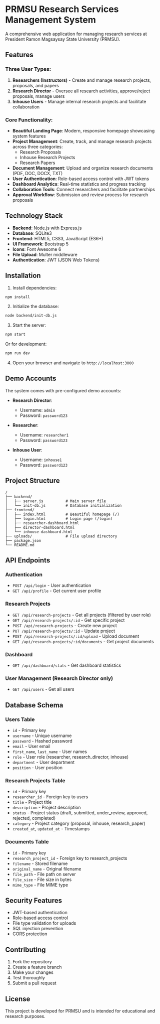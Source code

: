 # PRMSU Research Services Management System

A comprehensive web application for managing research services at President Ramon Magsaysay State University (PRMSU).

## Features

### Three User Types:
1. **Researchers (Instructors)** - Create and manage research projects, proposals, and papers
2. **Research Director** - Oversee all research activities, approve/reject proposals, manage users
3. **Inhouse Users** - Manage internal research projects and facilitate collaboration

### Core Functionality:
- **Beautiful Landing Page**: Modern, responsive homepage showcasing system features
- **Project Management**: Create, track, and manage research projects across three categories:
  - Research Proposals
  - Inhouse Research Projects  
  - Research Papers
- **Document Management**: Upload and organize research documents (PDF, DOC, DOCX, TXT)
- **User Authentication**: Role-based access control with JWT tokens
- **Dashboard Analytics**: Real-time statistics and progress tracking
- **Collaboration Tools**: Connect researchers and facilitate partnerships
- **Approval Workflow**: Submission and review process for research proposals

## Technology Stack

- **Backend**: Node.js with Express.js
- **Database**: SQLite3
- **Frontend**: HTML5, CSS3, JavaScript (ES6+)
- **UI Framework**: Bootstrap 5
- **Icons**: Font Awesome 6
- **File Upload**: Multer middleware
- **Authentication**: JWT (JSON Web Tokens)

## Installation

1. Install dependencies:
```bash
npm install
```

2. Initialize the database:
```bash
node backend/init-db.js
```

3. Start the server:
```bash
npm start
```
Or for development:
```bash
npm run dev
```

4. Open your browser and navigate to `http://localhost:3000`

## Demo Accounts

The system comes with pre-configured demo accounts:

- **Research Director**: 
  - Username: `admin`
  - Password: `password123`

- **Researcher**: 
  - Username: `researcher1`
  - Password: `password123`

- **Inhouse User**: 
  - Username: `inhouse1`
  - Password: `password123`

## Project Structure

```
/
├── backend/
│   ├── server.js          # Main server file
│   └── init-db.js         # Database initialization
├── frontend/
│   ├── index.html         # Beautiful homepage (/)
│   ├── login.html         # Login page (/login)
│   ├── researcher-dashboard.html
│   ├── director-dashboard.html
│   └── inhouse-dashboard.html
├── uploads/               # File upload directory
├── package.json
└── README.md
```

## API Endpoints

### Authentication
- `POST /api/login` - User authentication
- `GET /api/profile` - Get current user profile

### Research Projects
- `GET /api/research-projects` - Get all projects (filtered by user role)
- `GET /api/research-projects/:id` - Get specific project
- `POST /api/research-projects` - Create new project
- `PUT /api/research-projects/:id` - Update project
- `POST /api/research-projects/:id/upload` - Upload document
- `GET /api/research-projects/:id/documents` - Get project documents

### Dashboard
- `GET /api/dashboard/stats` - Get dashboard statistics

### User Management (Research Director only)
- `GET /api/users` - Get all users

## Database Schema

### Users Table
- `id` - Primary key
- `username` - Unique username
- `password` - Hashed password
- `email` - User email
- `first_name`, `last_name` - User names
- `role` - User role (researcher, research_director, inhouse)
- `department` - User department
- `position` - User position

### Research Projects Table
- `id` - Primary key
- `researcher_id` - Foreign key to users
- `title` - Project title
- `description` - Project description
- `status` - Project status (draft, submitted, under_review, approved, rejected, completed)
- `category` - Project category (proposal, inhouse, research_paper)
- `created_at`, `updated_at` - Timestamps

### Documents Table
- `id` - Primary key
- `research_project_id` - Foreign key to research_projects
- `filename` - Stored filename
- `original_name` - Original filename
- `file_path` - File path on server
- `file_size` - File size in bytes
- `mime_type` - File MIME type

## Security Features

- JWT-based authentication
- Role-based access control
- File type validation for uploads
- SQL injection prevention
- CORS protection

## Contributing

1. Fork the repository
2. Create a feature branch
3. Make your changes
4. Test thoroughly
5. Submit a pull request

## License

This project is developed for PRMSU and is intended for educational and research purposes.

